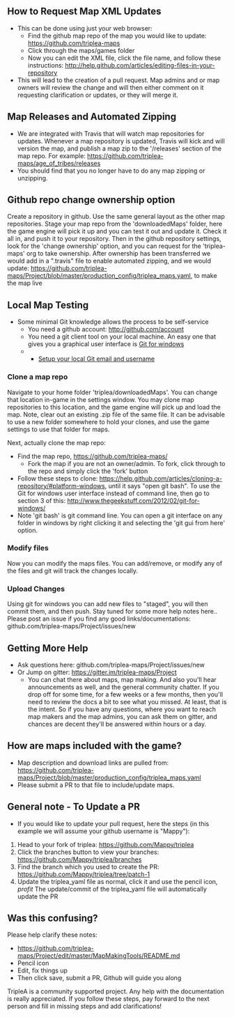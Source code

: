 ## How to Request Map XML Updates
* This can be done using just your web browser:
  * Find the github map repo of the map you would like to update: https://github.com/triplea-maps
  * Click through the maps/games folder
  * Now you can edit the XML file, click the file name, and follow these instructions: http://help.github.com/articles/editing-files-in-your-repository
* This will lead to the creation of a pull request. Map admins and or map owners will review the change and will then either comment on it requesting clarification or updates, or they will merge it.

## Map Releases and Automated Zipping
* We are integrated with Travis that will watch map repositories for updates. Whenever a map repository is updated, Travis will kick and will version the map, and publish a map zip to the '/releases' section of the map repo. For example: https://github.com/triplea-maps/age_of_tribes/releases
* You should find that you no longer have to do any map zipping or unzipping.
 

## Github repo change ownership option

Create a repository in github. Use the same general layout as the other map repositories. Stage your map repo from the 'downloadedMaps' folder, here the game engine will pick it up and you can test it out and update it. Check it all in, and push it to your repository. Then in the github repository settings, look for the 'change ownership' option, and you can request for the 'triplea-maps' org to take ownership. After ownership has been transferred we would add in a ".travis" file to enable automated zipping, and we would update: https://github.com/triplea-maps/Project/blob/master/production_config/triplea_maps.yaml, to make the map live


## Local Map Testing

* Some minimal Git knowledge allows the process to be self-service
  * You need a github account: http://github.com/account
  * You need a git client tool on your local machine. An easy one that gives you a graphical user interface is [Git for windows](https://git-scm.com/download/win)
  * - [Setup your local Git email and username](http://github.com/triplea-maps/Project/wiki/Map-Makers:-Git-Username-and-Email-Setup)



### Clone a map repo
Navigate to your home folder 'triplea/downloadedMaps'. You can change that location in-game in the settings window. You may clone map repositories to this location, and the game engine will pick up and load the map. Note, clear out an existing .zip file of the same file. It can be advisable to use a new folder somewhere to hold your clones, and use the game settings to use that folder for maps.

Next, actually clone the map repo:

* Find the map repo, https://github.com/triplea-maps/
  * Fork the map if you are not an owner/admin. To fork, click through to the repo and simply click the 'fork' button
* Follow these steps to clone: https://help.github.com/articles/cloning-a-repository/#platform-windows, until it says "open git bash". To use the Git for windows user interface instead of command line, then go to section 3 of this: http://www.thegeekstuff.com/2012/02/git-for-windows/
* Note 'git bash' is git command line. You can open a git interface on any folder in windows by right clicking it and selecting the 'git gui from here' option. 



### Modify files
Now you can modify the maps files. You can add/remove, or modify any of the files and git will track the changes locally. 

### Upload Changes
Using git for windows you can add new files to "staged", you will then commit them, and then push. 
Stay tuned for some more help notes here.. Please post an issue if you find any good links/documentations: github.com/triplea-maps/Project/issues/new


## Getting More Help
- Ask questions here: github.com/triplea-maps/Project/issues/new
- Or Jump on gitter: https://gitter.im/triplea-maps/Project
  - You can chat there about maps, map making. And also you'll hear announcements as well, and the general community chatter. If you drop off for some time, for a few weeks or a few months, then you'll need to review the docs a bit to see what you missed. At least, that is the intent. So if you have any questions, where you want to reach map makers and the map admins, you can ask them on gitter, and chances are decent they'll be answered within hours or a day. 


## How are maps included with the game?

* Map description and download links are pulled from: https://github.com/triplea-maps/Project/blob/master/production_config/triplea_maps.yaml
* Please submit a PR to that file to include/update maps.


## General note - To Update a PR
* If you would like to update your pull request, here the steps (in this example we will assume your github username is "Mappy"):
1. Head to your fork of triplea: https://github.com/Mappy/triplea
2. Click the branches button to view your branches: https://github.com/Mappy/triplea/branches
3. Find the branch which you used to create the PR: https://github.com/Mappy/triplea/tree/patch-1
4. Update the triplea_yaml file as normal, click it and use the pencil icon,
*profit* The update/commit of the triplea_yaml file will automatically update the PR



## Was this confusing?
Please help clarify these notes:
* https://github.com/triplea-maps/Project/edit/master/MapMakingTools/README.md
* Pencil icon
* Edit, fix things up
* Then click save, submit a PR, Github will guide you along
 
TripleA is a community supported project. Any help with the documentation is really appreciated. If you follow these steps, pay forward to the next person and fill in missing steps and add clarifications!
